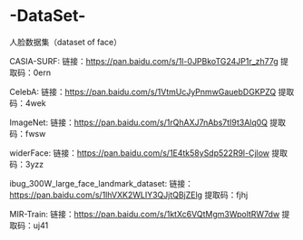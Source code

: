 # -DataSet-
人脸数据集（dataset of face）


CASIA-SURF:
链接：https://pan.baidu.com/s/1l-0JPBkoTG24JP1r_zh77g 
提取码：0ern 

CelebA:
链接：https://pan.baidu.com/s/1VtmUcJyPnmwGauebDGKPZQ 
提取码：4wek 

ImageNet:
链接：https://pan.baidu.com/s/1rQhAXJ7nAbs7tI9t3Alq0Q 
提取码：fwsw 

widerFace:
链接：https://pan.baidu.com/s/1E4tk58ySdp522R9l-Cjlow 
提取码：3yzz 

ibug_300W_large_face_landmark_dataset:
链接：https://pan.baidu.com/s/1lhVXK2WLIY3QJjtQBjZElg 
提取码：fjhj 

MIR-Train:
链接：https://pan.baidu.com/s/1ktXc6VQtMgm3WpoltRW7dw 
提取码：uj41 

